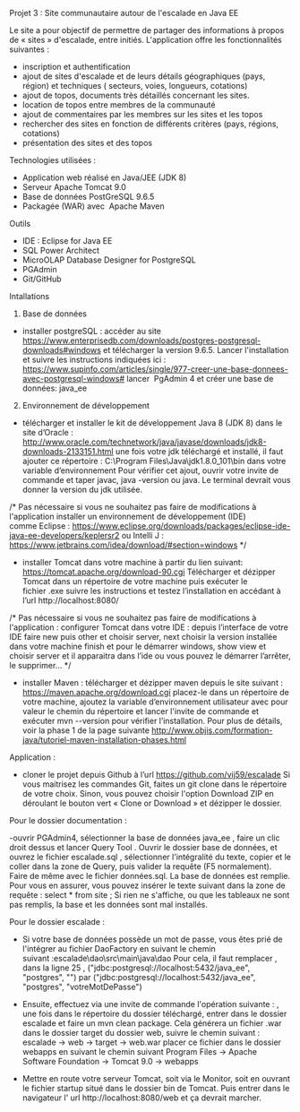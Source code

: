 Projet 3 : Site communautaire autour de l'escalade en Java EE

Le site a pour objectif de permettre de partager des informations à propos de « sites » d'escalade, entre initiés.
L'application offre les fonctionnalités suivantes :
- inscription et authentification
- ajout de sites d'escalade et de leurs détails géographiques (pays, région) et techniques ( secteurs, voies, longueurs, cotations)
- ajout de topos, documents très détaillés concernant les sites.
- location de topos entre membres de la communauté
- ajout de commentaires par les membres sur les sites et les topos
- rechercher des sites en fonction de différents critères (pays, régions, cotations)
- présentation des sites et des topos

Technologies utilisées :

- Application web réalisé en Java/JEE (JDK 8)
- Serveur Apache Tomcat 9.0
- Base de données PostGreSQL 9.6.5
- Packagée (WAR) avec  Apache Maven


Outils
- IDE : Eclipse for Java EE
- SQL Power Architect
- MicroOLAP Database Designer for PostgreSQL
- PGAdmin
- Git/GitHub

Intallations 

1) Base de données

- installer postgreSQL : accéder au site https://www.enterprisedb.com/downloads/postgres-postgresql-downloads#windows
et télécharger la version 9.6.5. 
Lancer l'installation et suivre les instructions indiquées ici : https://www.supinfo.com/articles/single/977-creer-une-base-donnees-avec-postgresql-windows#
lancer  PgAdmin 4 et créer une base de données: java_ee 

2) Environnement de développement

 - télécharger et installer le kit de développement Java 8 (JDK 8) dans le site d’Oracle :
http://www.oracle.com/technetwork/java/javase/downloads/jdk8-downloads-2133151.html
une fois votre jdk téléchargé et installé, il faut ajouter ce répertoire :
C:\Program Files\Java\jdk1.8.0_101\bin dans votre variable d’environnement Pour vérifier cet ajout, ouvrir votre invite de commande et taper javac, java -version ou java. 
Le terminal devrait vous donner la version du jdk utilisée.


/*                Pas nécessaire si vous ne souhaitez pas faire de modifications à l'application
 installer un environnement de développement (IDE) comme Eclipse :
https://www.eclipse.org/downloads/packages/eclipse-ide-java-ee-developers/keplersr2
ou Intelli J :
https://www.jetbrains.com/idea/download/#section=windows
*/               

 - installer Tomcat dans votre machine à partir du lien suivant: 
https://tomcat.apache.org/download-90.cgi
Télécharger et dézipper Tomcat dans un répertoire de votre machine puis exécuter le fichier .exe suivre les instructions et testez l’installation en accédant à l’url http://localhost:8080/
 
 /*                Pas nécessaire si vous ne souhaitez pas faire de modifications à l'application : 
configurer Tomcat dans votre IDE : depuis l’interface de votre IDE faire new puis other et choisir server, next choisir la version installée dans votre machine finish et pour le démarrer windows, show view et choisir server et il apparaitra dans l’ide ou vous pouvez le démarrer l’arrêter, le supprimer…
*/
 
 - installer Maven : télécharger et dézipper maven depuis le site suivant :
https://maven.apache.org/download.cgi
placez-le dans un répertoire de votre machine, ajoutez la variable d’environnement utilisateur avec pour valeur le chemin du répertoire et lancer l'invite de commande et exécuter mvn --version pour vérifier l’installation. Pour plus de détails, voir la phase 1 de la page suivante
http://www.objis.com/formation-java/tutoriel-maven-installation-phases.html

Application : 

- cloner le projet depuis Github à l’url https://github.com/vij59/escalade
Si vous maitrisez les commandes Git, faites un git clone  dans le répertoire de votre choix. Sinon, vous pouvez choisir l'option Download ZIP en déroulant le bouton vert « Clone or Download » et dézipper le dossier.

Pour le dossier documentation :

-ouvrir PGAdmin4, sélectionner la base de données java_ee , faire un clic droit dessus et lancer  Query Tool . Ouvrir le dossier base de données, et ouvrez le fichier escalade.sql , sélectionner l'intégralité du texte, copier et le coller dans la zone de Query, puis valider la requête (F5 normalement). Faire de même avec le fichier données.sql.
La base de données est remplie. 
Pour vous en assurer, vous pouvez insérer le texte suivant dans la zone de requête : 
select * from site ; 
Si rien ne s'affiche, ou que les tableaux ne sont pas remplis, la base et les données sont mal installés.

Pour le dossier escalade :
- Si votre base de données possède un mot de passe, vous êtes prié de l'intégrer au fichier DaoFactory en suivant le chemin suivant :escalade\dao\src\main\java\dao
Pour cela, il faut remplacer , dans la ligne 25 , ("jdbc:postgresql://localhost:5432/java_ee", "postgres", "") par 
("jdbc:postgresql://localhost:5432/java_ee", "postgres", "votreMotDePasse")

- Ensuite, effectuez via une invite de commande l'opération suivante : , une fois dans le répertoire du dossier téléchargé, entrer dans le dossier escalade et faire un mvn clean package. Cela générera un fichier .war dans le dossier target du dossier web, suivre le chemin suivant :
 escalade → web → target → web.war
placer ce fichier dans le dossier webapps en suivant le chemin suivant
Program Files → Apache Software Foundation → Tomcat 9.0 → webapps

- Mettre en route votre serveur Tomcat, soit via le Monitor, soit en ouvrant le fichier startup situé dans le dossier bin de Tomcat. Puis entrer dans le navigateur l' url http://localhost:8080/web
et ça devrait marcher.
